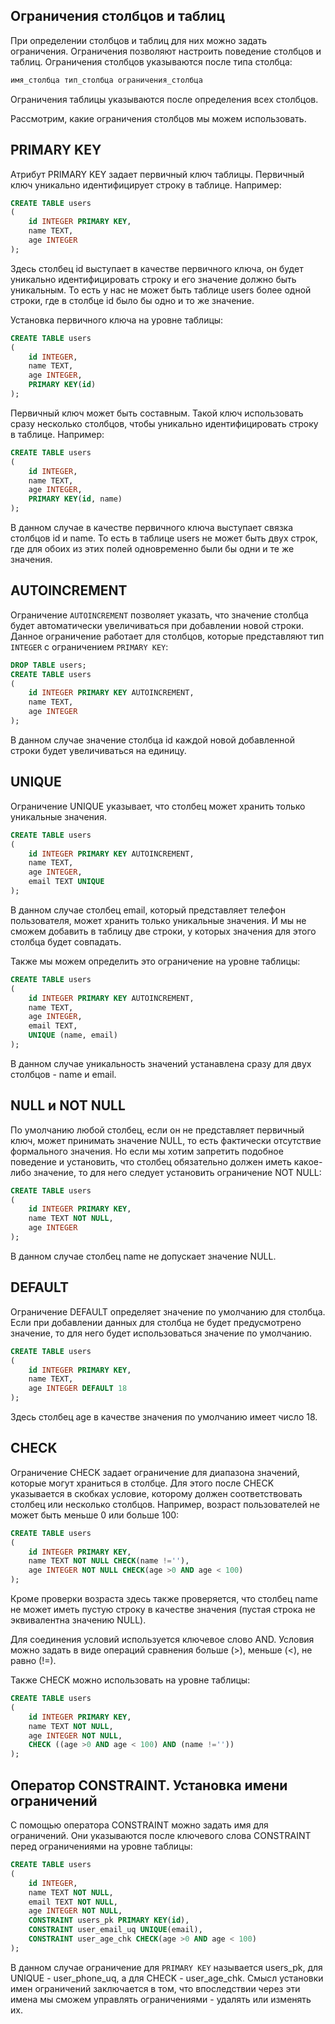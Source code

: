 ## Ограничения столбцов и таблиц

При определении столбцов и таблиц для них можно задать ограничения. Ограничения позволяют настроить поведение столбцов и таблиц. Ограничения столбцов указываются после типа столбца:
```sql
имя_столбца тип_столбца ограничения_столбца
```
Ограничения таблицы указываются после определения всех столбцов.

Рассмотрим, какие ограничения столбцов мы можем использовать.
## PRIMARY KEY

Атрибут PRIMARY KEY задает первичный ключ таблицы. Первичный ключ уникально идентифицирует строку в таблице. Например:
```sql
CREATE TABLE users
(
    id INTEGER PRIMARY KEY,
    name TEXT,
    age INTEGER
);
```
Здесь столбец id выступает в качестве первичного ключа, он будет уникально идентифицировать строку и его значение должно быть уникальным. То есть у нас не может быть таблице users более одной строки, где в столбце id было бы одно и то же значение.

Установка первичного ключа на уровне таблицы:
```sql
CREATE TABLE users
(
    id INTEGER,
    name TEXT,
    age INTEGER,
    PRIMARY KEY(id)
);
```

Первичный ключ может быть составным. Такой ключ использовать сразу несколько столбцов, чтобы уникально идентифицировать строку в таблице. Например:
```sql
CREATE TABLE users
(
    id INTEGER,
    name TEXT,
    age INTEGER,
    PRIMARY KEY(id, name)
);
```

В данном случае в качестве первичного ключа выступает связка столбцов id и name. То есть в таблице users не может быть двух строк, где для обоих из этих полей одновременно были бы одни и те же значения.
## AUTOINCREMENT

Ограничение `AUTOINCREMENT` позволяет указать, что значение столбца будет автоматически увеличиваться при добавлении новой строки. Данное ограничение работает для столбцов, которые представляют тип `INTEGER` с ограничением `PRIMARY KEY`:
```sql
DROP TABLE users;
CREATE TABLE users
(
    id INTEGER PRIMARY KEY AUTOINCREMENT,
    name TEXT,
    age INTEGER
);
```
В данном случае значение столбца id каждой новой добавленной строки будет увеличиваться на единицу.

## UNIQUE
Ограничение UNIQUE указывает, что столбец может хранить только уникальные значения.
```sql
CREATE TABLE users
(
    id INTEGER PRIMARY KEY AUTOINCREMENT,
    name TEXT,
    age INTEGER,
    email TEXT UNIQUE
);
```
В данном случае столбец email, который представляет телефон пользователя, может хранить только уникальные значения. И мы не сможем добавить в таблицу две строки, у которых значения для этого столбца будет совпадать.

Также мы можем определить это ограничение на уровне таблицы:
```sql
CREATE TABLE users
(
    id INTEGER PRIMARY KEY AUTOINCREMENT,
    name TEXT,
    age INTEGER,
    email TEXT,
    UNIQUE (name, email)
);
```
В данном случае уникальность значений устанавлена сразу для двух столбцов - name и email.

## NULL и NOT NULL

По умолчанию любой столбец, если он не представляет первичный ключ, может принимать значение NULL, то есть фактически отсутствие формального значения. Но если мы хотим запретить подобное поведение и установить, что столбец обязательно должен иметь какое-либо значение, то для него следует установить ограничение NOT NULL:
```sql
CREATE TABLE users
(
    id INTEGER PRIMARY KEY,
    name TEXT NOT NULL,
    age INTEGER
);
```
В данном случае столбец name не допускает значение NULL.

## DEFAULT

Ограничение DEFAULT определяет значение по умолчанию для столбца. Если при добавлении данных для столбца не будет предусмотрено значение, то для него будет использоваться значение по умолчанию.
```sql
CREATE TABLE users
(
    id INTEGER PRIMARY KEY,
    name TEXT,
    age INTEGER DEFAULT 18
);
```
Здесь столбец age в качестве значения по умолчанию имеет число 18.

## CHECK

Ограничение CHECK задает ограничение для диапазона значений, которые могут храниться в столбце. Для этого после CHECK указывается в скобках условие, которому должен соответствовать столбец или несколько столбцов. Например, возраст пользователей не может быть меньше 0 или больше 100:
```sql
CREATE TABLE users
(
    id INTEGER PRIMARY KEY,
    name TEXT NOT NULL CHECK(name !=''),
    age INTEGER NOT NULL CHECK(age >0 AND age < 100)
);
```
Кроме проверки возраста здесь также проверяется, что столбец name не может иметь пустую строку в качестве значения (пустая строка не эквивалентна значению NULL).

Для соединения условий используется ключевое слово AND. Условия можно задать в виде операций сравнения больше (>), меньше (<), не равно (!=).

Также CHECK можно использовать на уровне таблицы:
```sql
CREATE TABLE users
(
    id INTEGER PRIMARY KEY,
    name TEXT NOT NULL,
    age INTEGER NOT NULL,
    CHECK ((age >0 AND age < 100) AND (name !=''))
);
```
## Оператор CONSTRAINT. Установка имени ограничений

С помощью оператора CONSTRAINT можно задать имя для ограничений. Они указываются после ключевого слова CONSTRAINT перед ограничениями на уровне таблицы:
```sql
CREATE TABLE users
(
    id INTEGER,
    name TEXT NOT NULL,
    email TEXT NOT NULL,
    age INTEGER NOT NULL,
    CONSTRAINT users_pk PRIMARY KEY(id),
    CONSTRAINT user_email_uq UNIQUE(email),
    CONSTRAINT user_age_chk CHECK(age >0 AND age < 100)
);
```
В данном случае ограничение для `PRIMARY KEY` называется users_pk, для UNIQUE - user_phone_uq, а для CHECK - user_age_chk. Смысл установки имен ограничений заключается в том, что впоследствии через эти имена мы сможем управлять ограничениями - удалять или изменять их.